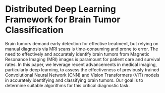 # Distributed Deep Learning Framework for Brain Tumor Classification

Brain tumors demand early detection for effective treatment, but relying on manual diagnosis via MRI scans is time-consuming and prone to error. The need to effectively and accurately identify brain tumors from Magnetic Resonance Imaging (MRI) images is paramount for patient care and survival rates. In this paper, we leverage recent advancements in medical imaging, particularly deep learning, to assess the effectiveness of previously trained Convolutional Neural Network (CNN) and Vision Transformers (ViT) models in accurately identifying and classifying brain tumors. Our goal is to determine suitable algorithms for this critical diagnostic task.
